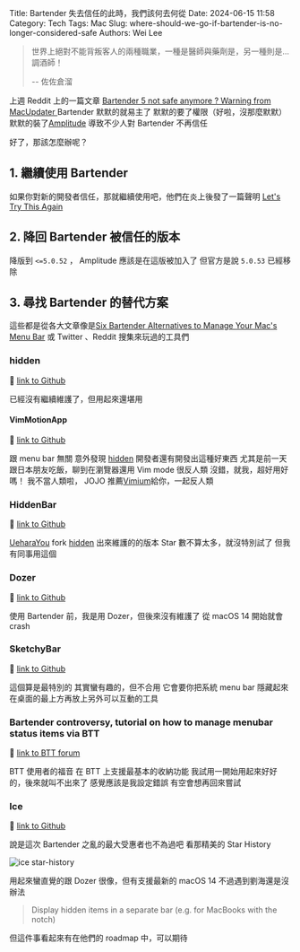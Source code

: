Title: Bartender 失去信任的此時，我們該何去何從
Date: 2024-06-15 11:58
Category: Tech
Tags: Mac
Slug: where-should-we-go-if-bartender-is-no-longer-considered-safe
Authors: Wei Lee

> 世界上絕對不能背叛客人的兩種職業，一種是醫師與藥劑是，另一種則是... 調酒師！
>
> -- 佐佐倉溜

<!--more-->

上週 Reddit 上的一篇文章 [ Bartender 5 not safe anymore ? Warning from MacUpdater ](https://www.reddit.com/r/macapps/comments/1d7zjv8/comment/l73h9gv/)
Bartender 默默的就易主了
默默的要了權限（好啦，沒那麼默默）
默默的裝了[Amplitude](https://amplitude.com/)
導致不少人對 Bartender 不再信任

好了，那該怎麼辦呢？

## 1. 繼續使用 Bartender
如果你對新的開發者信任，那就繼續使用吧，他們在炎上後發了一篇聲明 [Let's Try This Again](https://www.macbartender.com/b5blog/Lets-Try-This-Again/)

## 2. 降回 Bartender 被信任的版本

降版到 `<=5.0.52` ， Amplitude 應該是在這版被加入了
但官方是說 `5.0.53` 已經移除

## 3. 尋找 Bartender 的替代方案

這些都是從各大文章像是[Six Bartender Alternatives to Manage Your Mac's Menu Bar](https://www.macrumors.com/2024/06/06/alternatives-bartender-mac-menu-bar/) 或 Twitter 、Reddit 搜集來玩過的工具們

### hidden
🔗 [link to Github](https://github.com/dwarvesf/hidden)

已經沒有繼續維護了，但用起來還堪用

#### VimMotionApp
🔗 [link to Github](https://github.com/dwarvesf/VimMotionApp)

跟 menu bar 無關
意外發現 [hidden](https://github.com/dwarvesf/hidden) 開發者還有開發出這種好東西
尤其是前一天跟日本朋友吃飯，聊到在瀏覽器還用 Vim mode 很反人類
沒錯，就我，超好用好嗎！
我不當人類啦， JOJO
推薦[Vimium](https://addons.mozilla.org/firefox/addon/vimium-ff/)給你，一起反人類

### HiddenBar
🔗 [link to Github](https://github.com/UeharaYou/HiddenBar)

[UeharaYou](/UeharaYou) fork [hidden](https://github.com/dwarvesf/hidden) 出來維護的的版本
Star 數不算太多，就沒特別試了
但我有同事用這個

### Dozer
🔗 [link to Github](https://github.com/Mortennn/Dozer)

使用 Bartender 前，我是用 Dozer，但後來沒有維護了
從 macOS 14 開始就會 crash

### SketchyBar
🔗 [link to Github](https://github.com/FelixKratz/SketchyBar)

這個算是最特別的
其實蠻有趣的，但不合用
它會要你把系統 menu bar 隱藏起來
在桌面的最上方再放上另外可以互動的工具

### Bartender controversy, tutorial on how to manage menubar status items via BTT
🔗 [link to BTT forum](https://community.folivora.ai/t/bartender-controversy-tutorial-on-how-to-manage-menubar-status-items-via-btt/37429/1)

BTT 使用者的福音
在 BTT 上支援最基本的收納功能
我試用一開始用起來好好的，後來就叫不出來了
感覺應該是我設定錯誤
有空會想再回來嘗試

### Ice
🔗 [link to Github](https://github.com/jordanbaird/Ice)

說是這次 Bartender 之亂的最大受惠者也不為過吧
看那精美的 Star History

![ice star-history](https://api.star-history.com/svg?repos=jordanbaird/Ice&type=Date)

用起來蠻直覺的跟 Dozer 很像，但有支援最新的 macOS 14
不過遇到劉海還是沒辦法

>  Display hidden items in a separate bar (e.g. for MacBooks with the notch)

但這件事看起來有在他們的 roadmap 中，可以期待
